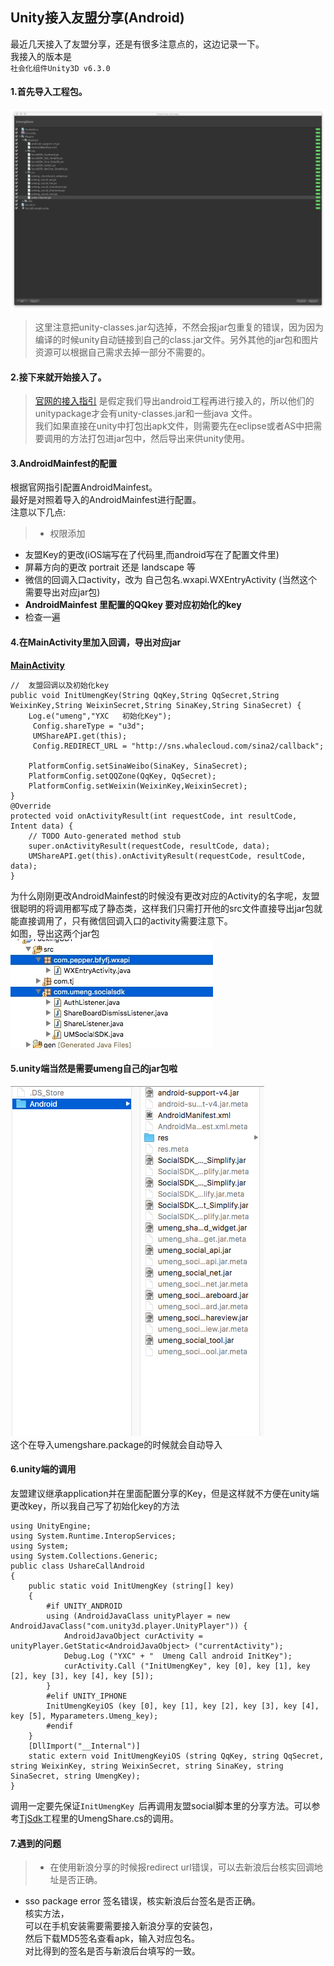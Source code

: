 ## Unity接入友盟分享(Android)
最近几天接入了友盟分享，还是有很多注意点的，这边记录一下。  
我接入的版本是  
`社会化组件Unity3D v6.3.0`  
#### 1.首先导入工程包。  
![](./UmengShare/UmengShare.png)  
> 这里注意把unity-classes.jar勾选掉，不然会报jar包重复的错误，因为因为编译的时候unity自动链接到自己的class.jar文件。另外其他的jar包和图片资源可以根据自己需求去掉一部分不需要的。  

#### 2.接下来就开始接入了。  
> [官网的接入指引](http://dev.umeng.com/social/unity3d/android) 是假定我们导出android工程再进行接入的，所以他们的unitypackage才会有unity-classes.jar和一些java 文件。  
> 我们如果直接在unity中打包出apk文件，则需要先在eclipse或者AS中把需要调用的方法打包进jar包中，然后导出来供unity使用。  

#### 3.AndroidMainfest的配置  
根据官网指引配置AndroidMainfest。  
最好是对照着导入的AndroidMainfest进行配置。  
注意以下几点:  
> * 权限添加  
* 友盟Key的更改(iOS端写在了代码里,而android写在了配置文件里)  
* 屏幕方向的更改 portrait 还是 landscape 等
* 微信的回调入口activity，改为  自己包名.wxapi.WXEntryActivity (当然这个需要导出对应jar包)
* **AndroidMainfest 里配置的QQkey 要对应初始化的key**
* 检查一遍  

#### 4.在MainActivity里加入回调，导出对应jar  
**[MainActivity](./代码文件夹/友盟分享/MainAdsActivity.java)**


	//	友盟回调以及初始化key
    public void InitUmengKey(String QqKey,String QqSecret,String WeixinKey,String WeixinSecret,String SinaKey,String SinaSecret) {
    	Log.e("umeng","YXC   初始化Key");
	     Config.shareType = "u3d";
	     UMShareAPI.get(this);
	     Config.REDIRECT_URL = "http://sns.whalecloud.com/sina2/callback";
    	
        PlatformConfig.setSinaWeibo(SinaKey, SinaSecret);
        PlatformConfig.setQQZone(QqKey, QqSecret);
        PlatformConfig.setWeixin(WeixinKey,WeixinSecret);
	}
	@Override
	protected void onActivityResult(int requestCode, int resultCode, Intent data) {
	    // TODO Auto-generated method stub
	    super.onActivityResult(requestCode, resultCode, data);
	    UMShareAPI.get(this).onActivityResult(requestCode, resultCode, data);
	}
为什么刚刚更改AndroidMainfest的时候没有更改对应的Activity的名字呢，友盟很聪明的将调用都写成了静态类，这样我们只需打开他的src文件直接导出jar包就能直接调用了，只有微信回调入口的activity需要注意下。  
如图，导出这两个jar包  
![](./UmengShare/UmengShare2.png)  
#### 5.unity端当然是需要umeng自己的jar包啦  
![](./UmengShare/UmengShare3.png)  
这个在导入umengshare.package的时候就会自动导入  
#### 6.unity端的调用  
友盟建议继承application并在里面配置分享的Key，但是这样就不方便在unity端更改key，所以我自己写了初始化key的方法
  
	using UnityEngine;
	using System.Runtime.InteropServices;
	using System;
	using System.Collections.Generic;
	public class UshareCallAndroid
	{
		public static void InitUmengKey (string[] key)
		{
			#if UNITY_ANDROID
			using (AndroidJavaClass unityPlayer = new AndroidJavaClass("com.unity3d.player.UnityPlayer")) {
				AndroidJavaObject curActivity = unityPlayer.GetStatic<AndroidJavaObject> ("currentActivity");
				Debug.Log ("YXC" + "  Umeng Call android InitKey");
				curActivity.Call ("InitUmengKey", key [0], key [1], key [2], key [3], key [4], key [5]);
			}
			#elif UNITY_IPHONE
			InitUmengKeyiOS (key [0], key [1], key [2], key [3], key [4], key [5], Myparameters.Umeng_key);
			#endif
		}
		[DllImport("__Internal")]
		static extern void InitUmengKeyiOS (string QqKey, string QqSecret, string WeixinKey, string WeixinSecret, string SinaKey, string SinaSecret, string UmengKey);
	}
调用一定要先保证`InitUmengKey `后再调用友盟social脚本里的分享方法。可以参考[TjSdk](https://git.oschina.net/yuanxinchao/TjSdk)工程里的UmengShare.cs的调用。  
#### 7.遇到的问题  
>* 在使用新浪分享的时候报redirect url错误，可以去新浪后台核实回调地址是否正确。  
* sso package error  签名错误，核实新浪后台签名是否正确。   
 核实方法，  
 可以在手机安装需要需要接入新浪分享的安装包，  
 然后下载MD5签名查看apk，输入对应包名。  
 对比得到的签名是否与新浪后台填写的一致。